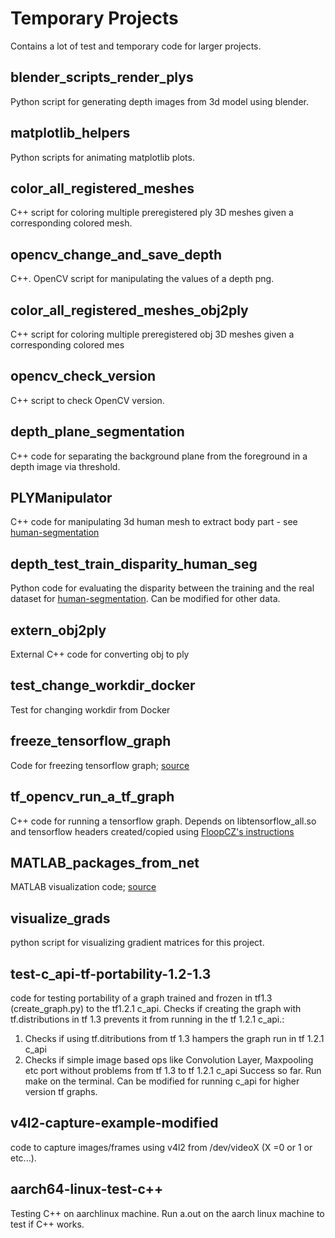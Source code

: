 # Temporary Projects

Contains a lot of test and temporary code for larger projects.

## blender_scripts_render_plys   
Python script for generating depth images from 3d model using blender.
## matplotlib_helpers
Python scripts for animating matplotlib plots.
## color_all_registered_meshes
C++ script for coloring multiple preregistered ply 3D meshes given a corresponding colored mesh.
## opencv_change_and_save_depth
C++. OpenCV script for manipulating the values of a depth png.
## color_all_registered_meshes_obj2ply  
C++ script for coloring multiple preregistered obj 3D meshes given a corresponding colored mes
## opencv_check_version
C++ script to check OpenCV version.
## depth_plane_segmentation
C++ code for separating the background plane from the foreground in a depth image via threshold.
## PLYManipulator
C++ code for manipulating 3d human mesh to extract body part - see [human-segmentation](https://github.com/neha191091/human-segmentation)
## depth_test_train_disparity_human_seg
Python code for evaluating the disparity between the training and the real dataset for [human-segmentation](https://github.com/neha191091/human-segmentation). Can be modified for other data.
## extern_obj2ply
External C++ code for converting obj to ply
## test_change_workdir_docker
Test for changing workdir from Docker
## freeze_tensorflow_graph
Code for freezing tensorflow graph; [source](https://github.com/tensorflow/tensorflow/blob/master/tensorflow/python/tools/freeze_graph.py)
## tf_opencv_run_a_tf_graph
C++ code for running a tensorflow graph. Depends on libtensorflow_all.so and tensorflow headers created/copied using [FloopCZ's instructions](https://github.com/FloopCZ/tensorflow_cc)
## MATLAB_packages_from_net
MATLAB visualization code; [source](https://www.mathworks.com/matlabcentral/fileexchange/52374-show-scroll-visualize-arbitrary-n-dimensional-arrays)
## visualize_grads
python script for visualizing gradient matrices for this project.
## test-c_api-tf-portability-1.2-1.3
code for testing portability of a graph trained and frozen in tf1.3 (create_graph.py) to the tf1.2.1 c_api. Checks if creating the graph with tf.distributions in tf 1.3 prevents it from running in the tf 1.2.1 c_api.:
1. Checks if using tf.ditributions from tf 1.3 hampers the graph run in tf 1.2.1 c_api
2. Checks if simple image based ops like Convolution Layer, Maxpooling etc port without problems from tf 1.3 to tf 1.2.1 c_api
Success so far. Run make on the terminal. Can be modified for running c_api for higher version tf graphs.
## v4l2-capture-example-modified
code to capture images/frames using v4l2 from /dev/videoX (X =0 or 1 or etc...).
## aarch64-linux-test-c++
Testing C++ on aarchlinux machine. Run a.out on the aarch linux machine to test if C++ works.

